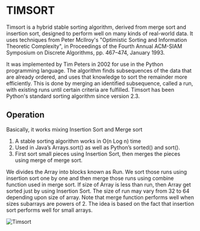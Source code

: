 # TIMSORT

Timsort is a hybrid stable sorting algorithm, derived from merge sort and insertion sort, designed to perform well on many kinds of real-world data. It uses techniques from Peter McIlroy's "Optimistic Sorting and Information Theoretic Complexity", in Proceedings of the Fourth Annual ACM-SIAM Symposium on Discrete Algorithms, pp. 467–474, January 1993.

It was implemented by Tim Peters in 2002 for use in the Python programming language. The algorithm finds subsequences of the data that are already ordered, and uses that knowledge to sort the remainder more efficiently. This is done by merging an identified subsequence, called a run, with existing runs until certain criteria are fulfilled.
Timsort has been Python's standard sorting algorithm since version 2.3.

## Operation

Basically, it works mixing Insertion Sort and Merge sort

1. A stable sorting algorithm works in O(n Log n) time
2. Used in Java’s Arrays.sort() as well as Python’s sorted() and sort().
3. First sort small pieces using Insertion Sort, then merges the pieces using merge of merge sort.

We divides the Array into blocks known as Run. We sort those runs using insertion sort one by one and then merge those runs using combine function used in merge sort. If size of Array is less than run, then Array get sorted just by using Insertion Sort. The size of run may vary from 32 to 64 depending upon size of array. Note that merge function performs well when sizes subarrays are powers of 2. The idea is based on the fact that insertion sort performs well for small arrays.

![Timsort](https://thumbs.gfycat.com/BruisedFrigidBlackrhino-size_restricted.gif)
